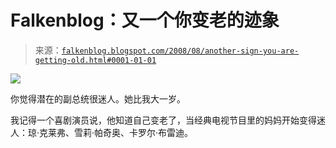 <!--yml

category: 未分类

date: 2024-05-12 23:00:45

-->

# Falkenblog：又一个你变老的迹象

> 来源：[`falkenblog.blogspot.com/2008/08/another-sign-you-are-getting-old.html#0001-01-01`](http://falkenblog.blogspot.com/2008/08/another-sign-you-are-getting-old.html#0001-01-01)

![](https://blogger.googleusercontent.com/img/b/R29vZ2xl/AVvXsEj4cHYNnzdBXzpAMzVQJ9jIgoKQGa-XtdmXkpJ6C85wWE1JAlEjPj3yJOv4rMrpn3Ox8TBquMDZSfxvrq8hc-oUJ0v6i7cVEWcx63FO2w4j17yJuG6fadOHiEY-_Isy6rfnZEHJqw/s1600-h/patalin.JPG)

你觉得潜在的副总统很迷人。她比我大一岁。

我记得一个喜剧演员说，他知道自己变老了，当经典电视节目里的妈妈开始变得迷人：琼·克莱弗、雪莉·帕奇奥、卡罗尔·布雷迪。
